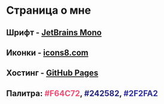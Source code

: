 # Страница о мне


## Шрифт - [JetBrains Mono](https://www.jetbrains.com/lp/mono/)
## Иконки - [icons8.com](https://icons8.com/)
## Хостинг - [GitHub Pages](https://pages.github.com/)
## Палитра: <span style="color: #F64C72;">#F64C72</span>, <span style="color: #242582;">#242582</span>, <span style="color: #2F2FA2;">#2F2FA2</span>